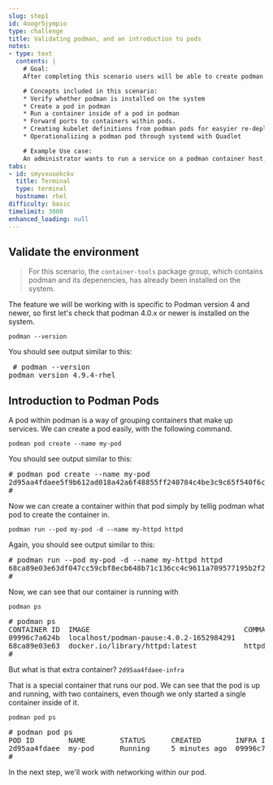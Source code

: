 ```yaml
---
slug: step1
id: 4oogr5jympio
type: challenge
title: Validating podman, and an introduction to pods
notes:
- type: text
  contents: |
    # Goal:
    After completing this scenario users will be able to create podman pods, create containers within those pods, and forward ports to the services those containers run.

    # Concepts included in this scenario:
    * Verify whether podman is installed on the system
    * Create a pod in podman
    * Run a container inside of a pod in podman
    * Forward ports to containers within pods.
    * Creating kubelet definitions from podman pods for easyier re-deployment
    * Operationalizing a podman pod through systemd with Quadlet

    # Example Use case:
    An administrator wants to run a service on a podman container host, that has dependent services.
tabs:
- id: smyvxuuokckv
  title: Terminal
  type: terminal
  hostname: rhel
difficulty: basic
timelimit: 3000
enhanced_loading: null
---
```

## Validate the environment

>For this scenario, the `container-tools` package group, which contains podman and its depenencies, has already been installed on the system.

The feature we will be working with is specific to Podman version 4 and newer, so first let's check that podman 4.0.x or newer is installed on the system.

```bash,run
podman --version
```

You should see output similar to this:

<pre class="file">
 # podman --version
podman version 4.9.4-rhel
</pre>

## Introduction to Podman Pods

A pod within podman is a way of grouping containers that make up services.  We can create a pod easily, with the following command.

```bash,run
podman pod create --name my-pod
```
You should see output similar to this:
<pre type=file>
# podman pod create --name my-pod
2d95aa4fdaee5f9b612ad018a42a6f48855ff240784c4be3c9c65f540f6c6448
#
</pre>

Now we can create a container within that pod simply by tellig podman what pod to create the container in.

```bash,run
podman run --pod my-pod -d --name my-httpd httpd
```

Again, you should see output similar to this:

<pre type=file>
# podman run --pod my-pod -d --name my-httpd httpd
68ca89e03e63df047cc59cbf8ecb648b71c136cc4c9611a709577195b2f2b048
#
</pre>

Now, we can see that our container is running with

```bash,run
podman ps
```

<pre type=file>
# podman ps
CONTAINER ID  IMAGE                                    COMMAND           CREATED         STATUS             PORTS       NAMES
09996c7a624b  localhost/podman-pause:4.0.2-1652984291                    2 minutes ago   Up 51 seconds ago              2d95aa4fdaee-infra
68ca89e03e63  docker.io/library/httpd:latest           httpd-foreground  51 seconds ago  Up 50 seconds ago              my-httpd
#
</pre>

But what is that extra container? `2d95aa4fdaee-infra`

That is a special container that runs our pod.  We can see that the pod is up and running, with two containers, even though we only started a single container inside of it.

```bash,run
podman pod ps
```

<pre type=file>
# podman pod ps
POD ID        NAME        STATUS      CREATED        INFRA ID      # OF CONTAINERS
2d95aa4fdaee  my-pod      Running     5 minutes ago  09996c7a624b  2
#
</pre>

In the next step, we'll work with networking within our pod.